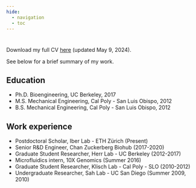 ```yaml
---
hide:
  - navigation
  - toc
---
```


# 

Download my full CV <u><a href="https://kevinyamauchi.github.io/files/Yamauchi_CV.pdf">here</a></u> (updated May 9, 2024).

See below for a brief summary of my work.

## Education

* Ph.D. Bioengineering, UC Berkeley, 2017
* M.S. Mechanical Engineering, Cal Poly - San Luis Obispo, 2012
* B.S. Mechanical Engineering, Cal Poly - San Luis Obispo, 2012

## Work experience
* Postdoctoral Scholar, Iber Lab - ETH Zürich (Present)
* Senior R&D Engineer, Chan Zuckerberg Biohub (2017-2020)
* Graduate Student Researcher, Herr Lab - UC Berkeley (2012-2017)
* Microfluidics intern, 10X Genomics (Summer 2016)
* Graduate Student Researcher, Klisch Lab - Cal Poly - SLO (2010-2012)
* Undergraduate Researcher, Sah Lab - UC San Diego (Summer 2009, 2010)